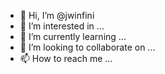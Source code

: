 - 👋 Hi, I’m @jwinfini
- 👀 I’m interested in ...
- 🌱 I’m currently learning ...
- 💞️ I’m looking to collaborate on ...
- 📫 How to reach me ...

<!---
jwinfini/jwinfini is a ✨ special ✨ repository because its `README.md` (this file) appears on your GitHub profile.
You can click the Preview link to take a look at your changes.
--->

